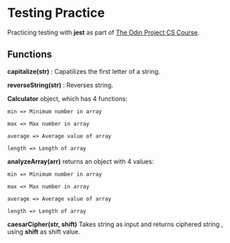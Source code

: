 # Testing Practice

Practicing testing with **jest** as part of [The Odin Project CS Course](theodinproject.com).

## Functions
**capitalize(str)** : Capatilizes the first letter of a string.

**reverseString(str)** : Reverses string.

   **Calculator** object, which has 4 functions:
  
    min => Minimum number in array
    
    max => Max number in array
    
    average => Average value of array
    
    length => Length of array
   
  **analyzeArray(arr)** returns an object with 4 values:
  
    min => Minimum number in array
    
    max => Max number in array
    
    average => Average value of array
    
    length => Length of array
    
 **caesarCipher(str, shift)** Takes string as input and returns ciphered string , using **shift** as shift value.
